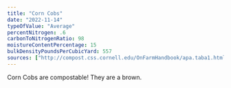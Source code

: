 ```yaml
---
title: "Corn Cobs"
date: "2022-11-14"
typeOfValue: "Average"
percentNitrogen: .6
carbonToNitrogenRatio: 98
moistureContentPercentage: 15
bulkDensityPoundsPerCubicYard: 557
sources: ["http://compost.css.cornell.edu/OnFarmHandbook/apa.taba1.html"]
---
```


Corn Cobs are compostable! They are a brown.
